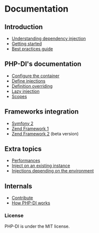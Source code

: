 # Documentation

## Introduction

* [Understanding dependency injection](understanding-di.md)
* [Getting started](getting-started.md)
* [Best practices guide](best-practices.md)

## PHP-DI's documentation

* [Configure the container](container-configuration.md)
* [Define injections](definition.md)
* [Definition overriding](definition-overriding.md)
* [Lazy injection](lazy-injection.md)
* [Scopes](scopes.md)

## Frameworks integration

- [Symfony 2](frameworks/symfony2.md)
- [Zend Framework 1](frameworks/zf1.md)
- [Zend Framework 2](https://github.com/mnapoli/PHP-DI-ZF2) (beta version)

## Extra topics

* [Performances](performances.md)
* [Inject on an existing instance](inject-on-instance.md)
* [Injections depending on the environment](environments.md)

## Internals

* [Contribute](../CONTRIBUTING.md)
* [How PHP-DI works](how-it-works.md)

### License

PHP-DI is under the MIT license.
